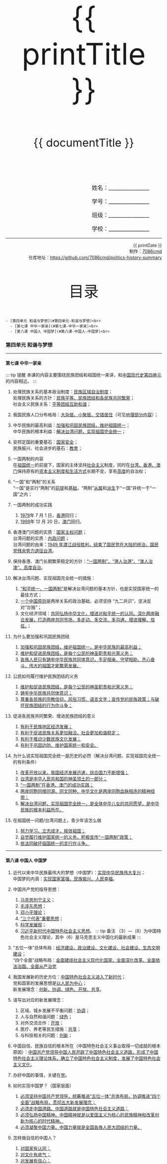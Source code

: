 
  <style>
  #title {
    padding-top: 40%;
    font-size: 96px;
  }

  #subtitle {
    font-size: 36px;
    padding-top: 18%;
  }

  #ending {
    padding-top: 60%;
    font-size: 48px;
    padding-bottom: 12%;
  }

  .center {
    text-align: center;
  }
  .right {
    text-align: right;
  }

  #inform {
    padding-right: 8%;
    font-size: 18px;
  }

  #allinform {
    padding-top: 18%;
  }

  .topic {
    padding-top: 12%;
    padding-bottom: 8%;
    font-size: 48px;
  }
</style>
<div class="center">
  <div id="title">{{ printTitle }}</div>
  <div id="subtitle" v-if="documentTitle !== printTitle">{{ documentTitle }}</div>
</div>
<div class="right" id="allinform">
  <p id="inform">姓名：________________</p>
  <p id="inform">学号：________________</p>
  <p id="inform">班级：________________</p>
  <p id="inform">学校：________________</p>

  <hr />
  <div>
    {{ printDate }}<br />
    制作：<a href="https://github.com/7086cmd/">7086cmd</a><br />
    仓库地址：<a href="https://github.com/7086cmd/politics-history-summary"
      >https://github.com/7086cmd/politics-history-summary</a
    >
  </div>
</div>


<div class="divider_top"></div>

<div class="divider_top"></div>

<div class="center">
  <div class="topic">目录</div>
</div>

    - [第四单元 和谐与梦想](#第四单元-和谐与梦想)<br>
      - [第七课 中华一家亲](#第七课-中华一家亲)<br>
      - [第八课 中国人 中国梦](#第八课-中国人-中国梦)<br>

<div class="divider_top"></div>


### 第四单元 和谐与梦想

---

#### 第七课 中华一家亲

::: tip 提醒
本课的内容主要围绕民族团结和祖国统一来讲，和[中国现代史第四单元](/中国历史/现代史/第四单元%20民族团结与祖国统一/)的内容相近。
:::

1. 处理民族关系的基本政治制度：<u>民族区域自治制度</u>；<br>
   处理民族关系的方针：<u>民族平等、民族团结和各民族共同繁荣</u>；<br>
   社会主义民族关系：<u>平等团结互助和谐</u>；

2. 我国民族人口分布格局：<u>大杂居、小聚居、交错居住</u>（可见[地理部分内容](/人文地理/第四单元%20中国各族人民的家园/第一课%20国土与人民/#第四框-多民族的大家庭)）；

3. 中华民族的最高利益：<u>加强和巩固民族团结，维护祖国统一</u>；<br>
   中华民族的根本利益：<u>解决台湾问题，实现祖国完全统一</u>；

4. 安邦定国的重要基石：<u>国家安全</u>；<br>
   民族振兴、社会进步的基石：<u>教育</u>；

5. 一国两制的内容<br>
   在<u>祖国统一</u>的前提下，国家的主体坚持<u>社会主义</u>制度，同时在<u>台湾、香港、澳门</u>保持原有的<u>资本主义制度和生活方式</u>长期不变，享有<u>高度</u>的自治权；

6. “一国”和“两制”的关系<br>
   “一国”是实行“两制”的<u>前提</u>和<u>基础</u>，“两制”<u>从属</u>和<u>派生</u>于“一国”并统一于“一国”之内；

7. 一国两制的成功实践

    1. <u>1979</u>年 7 月 1 日，<u>香港</u>回归；
    2. <u>1999</u>年 12 月 20 日，<u>澳门</u>回归。

8. 香港澳门问题的实质：<u>国家主权问题</u>；<br>
   台湾问题的实质：<u>内政问题</u>；<br>
   台湾问题的由来：<u>1949 年渡江战役胜利，结束了国民党在大陆的统治，国民党残余势力退往台湾</u>。

9. 保持香港、澳门长期繁荣稳定的方针：<u>“一国两制”、“港人治港”、“澳人治澳”、高度自治</u>。

10. 解决台湾问题、实现祖国完全统一的措施：

    1. <u>“和平统一、一国两制”</u>是解决台湾问题的基本方针，也是实现国家统一的最佳方式；
    2. <u>一个中国原则</u>是两岸关系的政治基础，必须坚持 “九二共识”，坚决反对“台独”；
    3. 文化经济领域：<u>共同弘扬中华文化，增进对和平统一的认同。深化两岸融合发展，打造两岸共同市场，多走动、多交流、多沟通，增进理解、信任。</u>；

11. 为什么要加强和巩固民族团结

    1. <u>加强和巩固民族团结，维护祖国统一，是中华民族的最高利益；</u>
    2. <u>维护和促进民族团结，是每个公民的神圣职责和光荣义务；</u>
    3. <u>各族人民只有铸牢中华民族共同体意识，手足相亲、守望相助、齐心奋斗，伟大的祖国才能繁荣发展。</u>

12. 公民如何履行维护民族团结的义务

    1. <u>维护和促进民族团结，是每个公民的神圣职责和光荣义务；</u>
    2. <u>铸牢中华民族共同体意识；</u>
    3. <u>尊重各民族的宗教信仰、风俗习惯、语言文字；宣传党的民族政策；与破坏民族团结的行为作斗争；</u>

13. 促进各民族共同繁荣、增进民族团结的意义

    1. <u>有利于民族地区经济发展；</u>
    2. <u>有利于促进民族关系更加融洽、社会更加和谐稳定；</u>
    3. <u>有利于推动少数民族文化发展；</u>
    4. <u>有利于巩固边防、维护国家统一和安全。</u>

14. 为什么说实现祖国完全统一是历史的必然（解决台湾问题、实现祖国完全统一的有利条件）

    1. <u>改革开放以来，我国经济发展迅速，综合国力不断增强；</u>
    2. <u>台湾是中华人民共和国的神圣领土的一部分；</u>
    3. <u>“一国两制”在香港、澳门的成功实践；</u>
    4. <u>两岸同胞同根同源、同文同种，中华文化是两岸同胞血脉相连的精神纽带；</u>
    5. <u>解决台湾问题，实现祖国完全统一，是全体中华儿女的共同愿望，是中华民族的根本利益所在。</u>

15. 在祖国统一问题/台湾问题上，青少年该怎么做

    1. <u>努力学习，立志成才，报效祖国；</u>
    2. <u>自觉履行维护国家统一的义务，积极宣传“一国两制”政策；</u>
    3. <u>依法同破坏祖国统一的言行作斗争。</u>

---

#### 第八课 中国人 中国梦

1. 近代以来中华民族最伟大的梦想（中国梦）：<u>实现中华民族伟大复兴</u>；<br>
   中国梦的内涵：<u>实现国家富强、民族振兴、人民幸福</u>。

2. 中国共产党的指导思想：

    1. <u>马克思列宁主义</u>；
    2. <u>毛泽东思想</u>；
    3. <u>邓小平理论</u>；
    4. <u>“三个代表”重要思想</u>；
    5. <u>科学发展观</u>；
    6. <u>习近平新时代中国特色社会主义思想</u>。
       ::: tip 备注
       （3）—（6）为中国特色社会主义理论，其中（6）是马克思主义中国化的最新成果
       :::

3. “五位一体”总体布局：<u>经济建设、政治建设、文化建设、社会建设、生态文明建设</u>；<br>
   “四个全面”战略布局：<u>全面建成社会主义现代化国家、全面深化改革、全面依法治国、全面从严治党</u>

4. 我国发展新的历史方位：<u>中国特色社会主义进入了新时代</u>；<br>
   党和国家的发展思想是<u>以人民为中心</u>； <br>
   新发展理念：<u>创新、协调、绿色、开放、共享</u>。

5. 请写出对应的新发展理念：

    1. 区域、城乡发展不平衡问题：<u>协调</u>；
    2. 人与自然和谐问题：<u>绿色</u>；
    3. 对外交流合作：<u>开放</u>；
    4. 医疗、养老等民生措施：<u>共享</u>；
    5. 与科技相关的问题：<u>创新</u>；

6. 中国自信、民族自信的根本所在（中国特色社会主义事业取得一切成就的根本原因）：<u>中国共产党领导中国人民开辟了中国特色社会主义道路，形成了中国特色社会主义理论体系，确立了中国特色社会主义制度，发展了中国特色社会主义文化</u>。

7. 办好中国的事情，关键在<u>党</u>。

8. 如何实现中国梦？（国家层面）

    1. <u>必须坚持中国共产党领导，统筹推进“五位一体”总体布局，协调推进“四个全面”战略布局，贯彻五大新发展理念；</u>
    2. <u>必须走中国道路。中国道路就是中国特色社会主义道路；</u>
    3. <u>必须弘扬中国精神。中国精神就是以爱国主义为核心的民族精神和改革创新为核心的时代精神。</u>
    4. <u>必须凝聚中国力量。中国力量就是全国各族人民大团结的力量。</u>

9. 怎样做自信的中国人？

    1. <u>对国家有认同；</u>
    2. <u>对文化有底气；</u>
    3. <u>对发展有信心；</u>
    4. <u>鉴定中国特色社会主义“四个自信”。</u>

10. 填空

    ![ml-g91-4-8-1](/assets/ml-g91-4-8-1.png)

---

<iframe src="/assets/summaries-blank/ml-g91-4-7.pdf" frameborder="0" width="100%" type="application/pdf"></iframe>

<iframe src="/assets/summaries-blank/ml-g91-4-8.pdf" frameborder="0" width="100%" height="40%" type="application/pdf"></iframe>

<div class="divider"></div>

<div class="divider"></div>

# 版权声明

作者: [7086cmd](https://github.com/7086cmd).<br>

<p style="font-size: 24px">
本文遵循 <code>CC BY-NC-SA 4.0</code> 协议。未经允许，请勿擅自改动、商用这些内容，并且若转载请注明出处。
</p>

<script setup>
import { ref } from "vue";

const printTitle = ref(decodeURI(new URL(location.href).pathname.split("/")[1])) ?? "政史地总资料";

const documentTitle = ref(decodeURI(new URL(location.href).pathname.split("/").filter(x => (x !== "" && x !== "print")).join(" | "))) ?? "政史地总资料";

const printDate = ref(`导出日期：${new Date().toLocaleDateString()} ${new Date().toLocaleTimeString()}`);

</script>

<div class="divider_top"></div>

<div class="center">
  <div id="ending">7086cmd's notes</div>
</div>

<div class="right">
  <p>未经作者许可禁售。</p>
</div>
